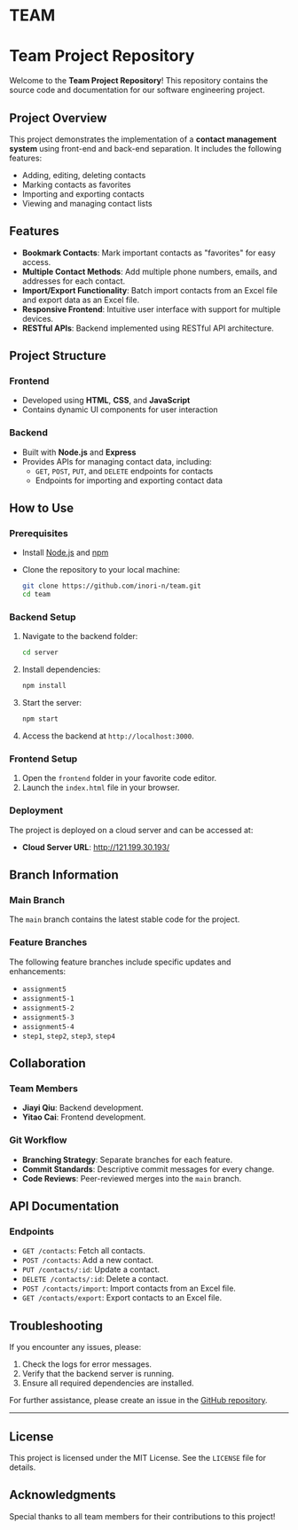 # TEAM
# Team Project Repository

Welcome to the **Team Project Repository**! This repository contains the source code and documentation for our software engineering project.

## Project Overview

This project demonstrates the implementation of a **contact management system** using front-end and back-end separation. It includes the following features:

- Adding, editing, deleting contacts
- Marking contacts as favorites
- Importing and exporting contacts
- Viewing and managing contact lists

## Features

- **Bookmark Contacts**: Mark important contacts as "favorites" for easy access.
- **Multiple Contact Methods**: Add multiple phone numbers, emails, and addresses for each contact.
- **Import/Export Functionality**: Batch import contacts from an Excel file and export data as an Excel file.
- **Responsive Frontend**: Intuitive user interface with support for multiple devices.
- **RESTful APIs**: Backend implemented using RESTful API architecture.

## Project Structure

### Frontend

- Developed using **HTML**, **CSS**, and **JavaScript**
- Contains dynamic UI components for user interaction

### Backend

- Built with **Node.js** and **Express**
- Provides APIs for managing contact data, including:
  - `GET`, `POST`, `PUT`, and `DELETE` endpoints for contacts
  - Endpoints for importing and exporting contact data

## How to Use

### Prerequisites

- Install [Node.js](https://nodejs.org/) and [npm](https://www.npmjs.com/)

- Clone the repository to your local machine:

  ```bash
  git clone https://github.com/inori-n/team.git
  cd team
  ```

### Backend Setup

1. Navigate to the backend folder:

   ```bash
   cd server
   ```

2. Install dependencies:

   ```bash
   npm install
   ```

3. Start the server:

   ```bash
   npm start
   ```

4. Access the backend at `http://localhost:3000`.

### Frontend Setup

1. Open the `frontend` folder in your favorite code editor.
2. Launch the `index.html` file in your browser.

### Deployment

The project is deployed on a cloud server and can be accessed at:

- **Cloud Server URL**: http://121.199.30.193/

## Branch Information

### Main Branch

The `main` branch contains the latest stable code for the project.

### Feature Branches

The following feature branches include specific updates and enhancements:

- `assignment5`
- `assignment5-1`
- `assignment5-2`
- `assignment5-3`
- `assignment5-4`
- `step1`, `step2`, `step3`, `step4`

## Collaboration

### Team Members

- **Jiayi Qiu**: Backend development.
- **Yitao Cai**: Frontend development.

### Git Workflow

- **Branching Strategy**: Separate branches for each feature.
- **Commit Standards**: Descriptive commit messages for every change.
- **Code Reviews**: Peer-reviewed merges into the `main` branch.

## API Documentation

### Endpoints

- `GET /contacts`: Fetch all contacts.
- `POST /contacts`: Add a new contact.
- `PUT /contacts/:id`: Update a contact.
- `DELETE /contacts/:id`: Delete a contact.
- `POST /contacts/import`: Import contacts from an Excel file.
- `GET /contacts/export`: Export contacts to an Excel file.

## Troubleshooting

If you encounter any issues, please:

1. Check the logs for error messages.
2. Verify that the backend server is running.
3. Ensure all required dependencies are installed.

For further assistance, please create an issue in the [GitHub repository](https://github.com/inori-n/team/issues).

------

## License

This project is licensed under the MIT License. See the `LICENSE` file for details.

## Acknowledgments

Special thanks to all team members for their contributions to this project!

